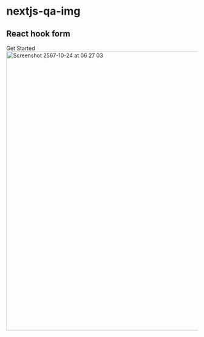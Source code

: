# nextjs-qa-img

## React hook form

Get Started
<img width="734" alt="Screenshot 2567-10-24 at 06 27 03" src="https://github.com/user-attachments/assets/7d11ca1d-7dd6-4f21-a4cd-f19ceac69916">


